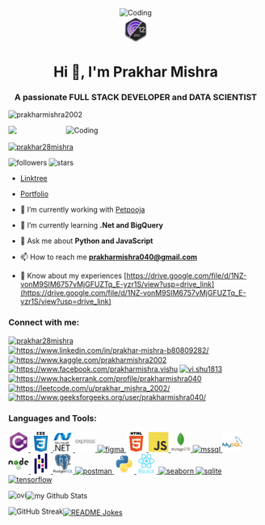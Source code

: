 <div align="center" >
  <img src="https://github.com/prakharmishra2002/prakharmishra2002/blob/main/Header%20Image%202.png" alt="Coding" height="300">
</div>

<div align="center" >
  <img src="https://github.com/prakharmishra2002/prakharmishra2002/blob/main/Dec%20Badge.gif" alt="Dec Badge" height="50">
</div>


<h1 align="center">Hi 👋, I'm Prakhar Mishra</h1>
<h3 align="center">A passionate FULL STACK DEVELOPER and DATA SCIENTIST</h3>

<p align="left"> <img src="https://komarev.com/ghpvc/?username=prakharmishra2002&label=Profile%20views&color=0e75b6&style=flat" alt="prakharmishra2002" /> </p>

<img src="https://github-profile-trophy.vercel.app/?username=prakharmishra2002&theme=juicyfresh&no-bg=true" />

<img align="right" alt="Coding" width="390" src=https://octodex.github.com/images/daftpunktocat-guy.gif>

<p align="left"> <a href="https://twitter.com/prakhar28mishra" target="blank"><img src="https://img.shields.io/twitter/follow/prakhar28mishra?logo=twitter&style=for-the-badge" alt="prakhar28mishra" /></a> </p>

<img alt="followers" src="https://img.shields.io/github/followers/prakharmishra2002?label=Github+Followers&style=social">

<img src="https://img.shields.io/github/stars/prakharmishra2002?label=Stars" alt="stars">

- [Linktree](https://linktr.ee/PrakharMishra2002)
  
- [Portfolio](https://prakharmishra2002.github.io/Personal-Portfolio/)

- 🔭 I’m currently working with [Petpooja](https://www.petpooja.com/)

- 🌱 I’m currently learning **.Net and BigQuery**

- 💬 Ask me about **Python and JavaScript**

- 📫 How to reach me **prakharmishra040@gmail.com**

- 📄 Know about my experiences [https://drive.google.com/file/d/1NZ-vonM9SIM6757vMjGFUZTq_E-yzr1S/view?usp=drive_link](https://drive.google.com/file/d/1NZ-vonM9SIM6757vMjGFUZTq_E-yzr1S/view?usp=drive_link)

<h3 align="left">Connect with me:</h3>
<p align="left">
<a href="https://twitter.com/prakhar28mishra" target="blank"><img align="center" src="https://raw.githubusercontent.com/rahuldkjain/github-profile-readme-generator/master/src/images/icons/Social/twitter.svg" alt="prakhar28mishra" height="30" width="40" /></a>
<a href="https://www.linkedin.com/in/prakhar-mishra-b80809282/" target="blank"><img align="center" src="https://raw.githubusercontent.com/rahuldkjain/github-profile-readme-generator/master/src/images/icons/Social/linked-in-alt.svg" alt="https://www.linkedin.com/in/prakhar-mishra-b80809282/" height="30" width="40" /></a>
<a href="https://www.kaggle.com/prakharmishra2002" target="blank"><img align="center" src="https://raw.githubusercontent.com/rahuldkjain/github-profile-readme-generator/master/src/images/icons/Social/kaggle.svg" alt="https://www.kaggle.com/prakharmishra2002" height="30" width="40" /></a>
<a href="https://www.facebook.com/prakharmishra.vishu" target="blank"><img align="center" src="https://raw.githubusercontent.com/rahuldkjain/github-profile-readme-generator/master/src/images/icons/Social/facebook.svg" alt="https://www.facebook.com/prakharmishra.vishu" height="30" width="40" /></a>
<a href="https://instagram.com/vi.shu1813" target="blank"><img align="center" src="https://raw.githubusercontent.com/rahuldkjain/github-profile-readme-generator/master/src/images/icons/Social/instagram.svg" alt="vi.shu1813" height="30" width="40" /></a>
<a href="https://www.hackerrank.com/profile/prakharmishra040" target="blank"><img align="center" src="https://raw.githubusercontent.com/rahuldkjain/github-profile-readme-generator/master/src/images/icons/Social/hackerrank.svg" alt="https://www.hackerrank.com/profile/prakharmishra040" height="30" width="40" /></a>
<a href="https://leetcode.com/u/prakhar_mishra_2002/" target="blank"><img align="center" src="https://raw.githubusercontent.com/rahuldkjain/github-profile-readme-generator/master/src/images/icons/Social/leet-code.svg" alt="https://leetcode.com/u/prakhar_mishra_2002/" height="30" width="40" /></a>
<a href="https://www.geeksforgeeks.org/user/prakharmishra040/" target="blank"><img align="center" src="https://raw.githubusercontent.com/rahuldkjain/github-profile-readme-generator/master/src/images/icons/Social/geeks-for-geeks.svg" alt="https://www.geeksforgeeks.org/user/prakharmishra040/" height="30" width="40" /></a>
</p>

<h3 align="left">Languages and Tools:</h3>
<p align="left"> <a href="https://www.w3schools.com/cs/" target="_blank" rel="noreferrer"> <img src="https://raw.githubusercontent.com/devicons/devicon/master/icons/csharp/csharp-original.svg" alt="csharp" width="40" height="40"/> </a> <a href="https://www.w3schools.com/css/" target="_blank" rel="noreferrer"> <img src="https://raw.githubusercontent.com/devicons/devicon/master/icons/css3/css3-original-wordmark.svg" alt="css3" width="40" height="40"/> </a> <a href="https://dotnet.microsoft.com/" target="_blank" rel="noreferrer"> <img src="https://raw.githubusercontent.com/devicons/devicon/master/icons/dot-net/dot-net-original-wordmark.svg" alt="dotnet" width="40" height="40"/> </a> <a href="https://expressjs.com" target="_blank" rel="noreferrer"> <img src="https://raw.githubusercontent.com/devicons/devicon/master/icons/express/express-original-wordmark.svg" alt="express" width="40" height="40"/> </a> <a href="https://www.figma.com/" target="_blank" rel="noreferrer"> <img src="https://www.vectorlogo.zone/logos/figma/figma-icon.svg" alt="figma" width="40" height="40"/> </a> <a href="https://www.w3.org/html/" target="_blank" rel="noreferrer"> <img src="https://raw.githubusercontent.com/devicons/devicon/master/icons/html5/html5-original-wordmark.svg" alt="html5" width="40" height="40"/> </a> <a href="https://developer.mozilla.org/en-US/docs/Web/JavaScript" target="_blank" rel="noreferrer"> <img src="https://raw.githubusercontent.com/devicons/devicon/master/icons/javascript/javascript-original.svg" alt="javascript" width="40" height="40"/> </a> <a href="https://www.mongodb.com/" target="_blank" rel="noreferrer"> <img src="https://raw.githubusercontent.com/devicons/devicon/master/icons/mongodb/mongodb-original-wordmark.svg" alt="mongodb" width="40" height="40"/> </a> <a href="https://www.microsoft.com/en-us/sql-server" target="_blank" rel="noreferrer"> <img src="https://www.svgrepo.com/show/303229/microsoft-sql-server-logo.svg" alt="mssql" width="40" height="40"/> </a> <a href="https://www.mysql.com/" target="_blank" rel="noreferrer"> <img src="https://raw.githubusercontent.com/devicons/devicon/master/icons/mysql/mysql-original-wordmark.svg" alt="mysql" width="40" height="40"/> </a> <a href="https://nodejs.org" target="_blank" rel="noreferrer"> <img src="https://raw.githubusercontent.com/devicons/devicon/master/icons/nodejs/nodejs-original-wordmark.svg" alt="nodejs" width="40" height="40"/> </a> <a href="https://pandas.pydata.org/" target="_blank" rel="noreferrer"> <img src="https://raw.githubusercontent.com/devicons/devicon/2ae2a900d2f041da66e950e4d48052658d850630/icons/pandas/pandas-original.svg" alt="pandas" width="40" height="40"/> </a> <a href="https://www.postgresql.org" target="_blank" rel="noreferrer"> <img src="https://raw.githubusercontent.com/devicons/devicon/master/icons/postgresql/postgresql-original-wordmark.svg" alt="postgresql" width="40" height="40"/> </a> <a href="https://postman.com" target="_blank" rel="noreferrer"> <img src="https://www.vectorlogo.zone/logos/getpostman/getpostman-icon.svg" alt="postman" width="40" height="40"/> </a> <a href="https://www.python.org" target="_blank" rel="noreferrer"> <img src="https://raw.githubusercontent.com/devicons/devicon/master/icons/python/python-original.svg" alt="python" width="40" height="40"/> </a> <a href="https://reactjs.org/" target="_blank" rel="noreferrer"> <img src="https://raw.githubusercontent.com/devicons/devicon/master/icons/react/react-original-wordmark.svg" alt="react" width="40" height="40"/> </a> <a href="https://seaborn.pydata.org/" target="_blank" rel="noreferrer"> <img src="https://seaborn.pydata.org/_images/logo-mark-lightbg.svg" alt="seaborn" width="40" height="40"/> </a> <a href="https://www.sqlite.org/" target="_blank" rel="noreferrer"> <img src="https://www.vectorlogo.zone/logos/sqlite/sqlite-icon.svg" alt="sqlite" width="40" height="40"/> </a> <a href="https://www.tensorflow.org" target="_blank" rel="noreferrer"> <img src="https://www.vectorlogo.zone/logos/tensorflow/tensorflow-icon.svg" alt="tensorflow" width="40" height="40"/> </a> </p>


<img align="left" src="https://github-readme-stats.vercel.app/api/top-langs?username=prakharmishra2002&show_icons=true&locale=en&layout=compact&theme=chartreuse-dark" alt="ovi" />

<img align="center" src="https://github-readme-stats.vercel.app/api?username=prakharmishra2002&include_all_commits=true&count_private=true&show_icons=true&line_height=20&title_color=2B5BBD&icon_color=1124BB&text_color=A1A1A1&bg_color=0,000000,130F40" alt="my Github Stats"/>

<a href="https://git.io/streak-stats"><img align="left" src="https://streak-stats.demolab.com?user=prakharmishra2002" alt="GitHub Streak" />

<a href="https://readme-jokes.vercel.app"><img align="center" src="https://readme-jokes.vercel.app/api" alt="README Jokes"></a>
